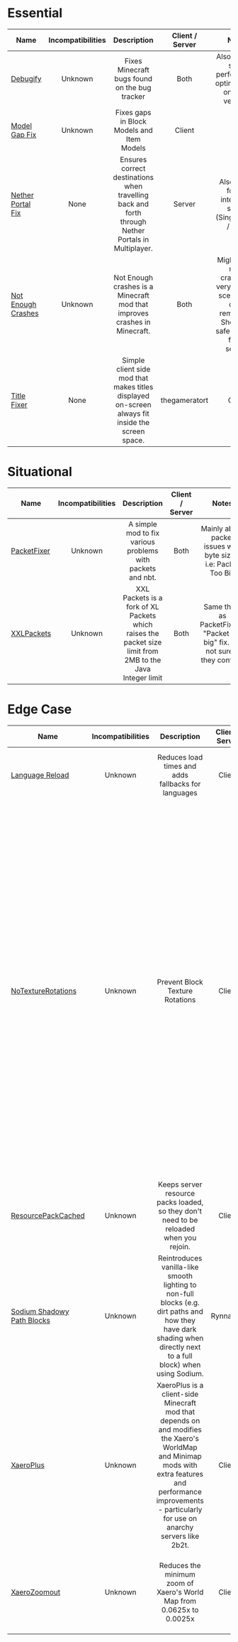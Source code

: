 # Essential
| Name | Incompatibilities | Description | Client / Server | Notes |
| --- | :---: | :---: | :---: | :---: |
| [Debugify](https://modrinth.com/mod/debugify) | Unknown | Fixes Minecraft bugs found on the bug tracker | Both | Also handles some performance optimizations on some versions |
| [Model Gap Fix](https://modrinth.com/mod/QdG47OkI) | Unknown | Fixes gaps in Block Models and Item Models | Client | N/A |
| [Nether Portal Fix](https://modrinth.com/mod/netherportalfix) | None | Ensures correct destinations when travelling back and forth through Nether Portals in Multiplayer. | Server | Also works for the integrated server (Singleplayer / LAN) |
| [Not Enough Crashes](https://modrinth.com/mod/notenoughcrashes) | Unknown | Not Enough crashes is a Minecraft mod that improves crashes in Minecraft. | Both | Might cause more crashes in very specific scenarios, I don't remember. Should be safe to install for all setups. |
| [Title Fixer](https://modrinth.com/mod/8zYE8DiW) | None | Simple client side mod that makes titles displayed on-screen always fit inside the screen space. | thegameratort | Client | N/A |

# Situational
| Name | Incompatibilities | Description | Client / Server | Notes |
| --- | :---: | :---: | :---: | :---: |
| [PacketFixer](https://modrinth.com/mod/c7m1mi73) | Unknown |  A simple mod to fix various problems with packets and nbt. | Both | Mainly about packet issues with byte sizes. i.e: Packet Too Big |
| [XXLPackets](https://modrinth.com/mod/SeCuopwJ) | Unknown |  XXL Packets is a fork of XL Packets which raises the packet size limit from 2MB to the Java Integer limit | Both | Same thing as PacketFixer's "Packet too big" fix. I'm not sure if they conflict. |

# Edge Case
| Name | Incompatibilities | Description | Client / Server | Notes |
| --- | :---: | :---: | :---: | :---: |
| [Language Reload](https://modrinth.com/mod/uLbm7CG6) | Unknown |  Reduces load times and adds fallbacks for languages | Client | *Very* strong edge case, just makes language changes faster. |
| [NoTextureRotations](https://modrinth.com/mod/h4ktIYQ8) | Unknown |  Prevent Block Texture Rotations | Client | Intended for players on SMPs where PvP is allowed without consent and/or rampant. Very situational mod that prevents coordinate guessing exploits that affect all versions. For a normal user this might not be big, but for anybody who plays on servers where anything could come for you and overanalyze your screenshots, this mod might be important to reduce chances of screenshotss being used to find your base. Not at 0, of course. |
| [ResourcePackCached](https://modrinth.com/mod/d4phKsx2) | Unknown |  Keeps server resource packs loaded, so they don't need to be reloaded when you rejoin. | Client | N/A |
| [Sodium Shadowy Path Blocks](https://modrinth.com/mod/EIa1eiMm) | Unknown |  Reintroduces vanilla-like smooth lighting to non-full blocks (e.g. dirt paths and how they have dark shading when directly next to a full block) when using Sodium.  | Rynnavinx | Client | N/A |
| [XaeroPlus](https://modrinth.com/mod/EnPUzSTg) | Unknown |  XaeroPlus is a client-side Minecraft mod that depends on and modifies the Xaero's WorldMap and Minimap mods with extra features and performance improvements - particularly for use on anarchy servers like 2b2t. | Client | Main gimmick is a FPS limiter, but also has tools mainly for Anarchy players. |
| [XaeroZoomout](https://modrinth.com/mod/T6oqPfxF) |  Unknown |  Reduces the minimum zoom of Xaero's World Map from 0.0625x to 0.0025x | Client | May cause performance issues because it loads more of the world map when you zoom out. Lol. |